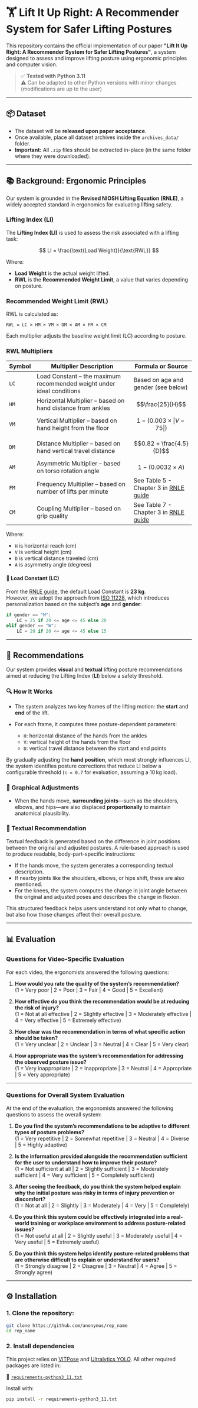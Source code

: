 # 🏋️ Lift It Up Right: A Recommender System for Safer Lifting Postures

This repository contains the official implementation of our paper **"Lift It Up Right: A Recommender System for Safer Lifting Postures"**, a system designed to assess and improve lifting posture using ergonomic principles and computer vision.

> ✅ **Tested with Python 3.11**  
> ⚠️ Can be adapted to other Python versions with minor changes (modifications are up to the user)

---

## 📦 Dataset

- The dataset will be **released upon paper acceptance**.
- Once available, place all dataset archives inside the `archives_data/` folder.
- **Important:** All `.zip` files should be extracted in-place (in the same folder where they were downloaded).

---

## 📚 Background: Ergonomic Principles

Our system is grounded in the **Revised NIOSH Lifting Equation (RNLE)**, a widely accepted standard in ergonomics for evaluating lifting safety.

### Lifting Index (LI)

The **Lifting Index (LI)** is used to assess the risk associated with a lifting task:

$$
LI = \frac{\text{Load Weight}}{\text{RWL}}
$$

Where:
- **Load Weight** is the actual weight lifted.
- **RWL** is the **Recommended Weight Limit**, a value that varies depending on posture.

### Recommended Weight Limit (RWL)

RWL is calculated as:

```
RWL = LC × HM × VM × DM × AM × FM × CM
```

Each multiplier adjusts the baseline weight limit (LC) according to posture.

### RWL Multipliers

| Symbol | Multiplier Description | Formula or Source |
|--------|-------------------------|-------------------|
| `LC`   | Load Constant – the maximum recommended weight under ideal conditions | Based on age and gender (see below) |
| `HM`   | Horizontal Multiplier – based on hand distance from ankles | $$\frac{25}{H}$$ |
| `VM`   | Vertical Multiplier – based on hand height from the floor | $$1 - (0.003 \times \left\lvert V - 75 \right\lvert)$$ |
| `DM`   | Distance Multiplier – based on hand vertical travel distance | $$0.82 + \frac{4.5}{D}$$ |
| `AM`   | Asymmetric Multiplier – based on torso rotation angle | $$1 - (0.0032 \times A)$$ |
| `FM`   | Frequency Multiplier – based on number of lifts per minute | See Table 5 - Chapter 3 in [RNLE guide](https://www.cdc.gov/niosh/docs/94-110/) |
| `CM`   | Coupling Multiplier – based on grip quality |  See Table 7 - Chapter 3 in [RNLE guide](https://www.cdc.gov/niosh/docs/94-110/) |

Where:
- `H` is horizontal reach (cm)
- `V` is vertical height (cm)
- `D` is vertical distance traveled (cm)
- `A` is asymmetry angle (degrees)


#### 🔢 Load Constant (LC)

From the [RNLE guide](https://www.cdc.gov/niosh/docs/94-110/), the default Load Constant is **23 kg**.  
However, we adopt the approach from [ISO 11228](https://www.iso.org/standard/76820.html), which introduces personalization based on the subject’s **age** and **gender**:

```python
if gender == "M":
    LC = 25 if 20 <= age <= 45 else 20
elif gender == "W":
    LC = 20 if 20 <= age <= 45 else 15
```

---
## 📢 Recommendations

Our system provides **visual** and **textual** lifting posture recommendations aimed at reducing the Lifting Index (**LI**) below a safety threshold.

### 🔍 How It Works

* The system analyzes two key frames of the lifting motion: the **start** and **end** of the lift.
* For each frame, it computes three posture-dependent parameters:

  * `H`: horizontal distance of the hands from the ankles
  * `V`: vertical height of the hands from the floor
  * `D`: vertical travel distance between the start and end points

By gradually adjusting the **hand position**, which most strongly influences LI, the system identifies posture corrections that reduce LI below a configurable threshold (`τ = 0.7` for evaluation, assuming a 10 kg load).

### 🧠 Graphical Adjustments

* When the hands move, **surrounding joints**—such as the shoulders, elbows, and hips—are also displaced **proportionally** to maintain anatomical plausibility.

### 📝 Textual Recommendation

Textual feedback is generated based on the difference in joint positions between the original and adjusted postures. A rule-based approach is used to produce readable, body-part-specific instructions:

* If the hands move, the system generates a corresponding textual description.
* If nearby joints like the shoulders, elbows, or hips shift, these are also mentioned.
* For the knees, the system computes the change in joint angle between the original and adjusted poses and describes the change in flexion.

This structured feedback helps users understand not only what to change, but also how those changes affect their overall posture.


---

## 📊 Evaluation

### Questions for Video-Specific Evaluation

For each video, the ergonomists answered the following questions:

1. **How would you rate the quality of the system’s recommendation?**  
   (1 = Very poor | 2 = Poor | 3 = Fair | 4 = Good | 5 = Excellent)

2. **How effective do you think the recommendation would be at reducing the risk of injury?**  
   (1 = Not at all effective | 2 = Slightly effective | 3 = Moderately effective | 4 = Very effective | 5 = Extremely effective)

3. **How clear was the recommendation in terms of what specific action should be taken?**  
   (1 = Very unclear | 2 = Unclear | 3 = Neutral | 4 = Clear | 5 = Very clear)

4. **How appropriate was the system’s recommendation for addressing the observed posture issue?**  
   (1 = Very inappropriate | 2 = Inappropriate | 3 = Neutral | 4 = Appropriate | 5 = Very appropriate)

---

### Questions for Overall System Evaluation

At the end of the evaluation, the ergonomists answered the following questions to assess the overall system:

1. **Do you find the system’s recommendations to be adaptive to different types of posture problems?**  
   (1 = Very repetitive | 2 = Somewhat repetitive | 3 = Neutral | 4 = Diverse | 5 = Highly adaptive)

2. **Is the information provided alongside the recommendation sufficient for the user to understand how to improve their posture?**  
   (1 = Not sufficient at all | 2 = Slightly sufficient | 3 = Moderately sufficient | 4 = Very sufficient | 5 = Completely sufficient)

3. **After seeing the feedback, do you think the system helped explain why the initial posture was risky in terms of injury prevention or discomfort?**  
   (1 = Not at all | 2 = Slightly | 3 = Moderately | 4 = Very | 5 = Completely)

4. **Do you think this system could be effectively integrated into a real-world training or workplace environment to address posture-related issues?**  
   (1 = Not useful at all | 2 = Slightly useful | 3 = Moderately useful | 4 = Very useful | 5 = Extremely useful)

5. **Do you think this system helps identify posture-related problems that are otherwise difficult to explain or understand for users?**  
   (1 = Strongly disagree | 2 = Disagree | 3 = Neutral | 4 = Agree | 5 = Strongly agree)

---

## ⚙️ Installation

### 1. Clone the repository:

```bash
git clone https://github.com/anonymus/rep_name
cd rep_name
```

### 2. Install dependencies

This project relies on [ViTPose](https://github.com/JunkyByte/easy_ViTPose.git) and [Ultralytics YOLO](https://github.com/ultralytics). All other required packages are listed in:

📄 [`requirements-python3_11.txt`](requirements-python3_11.txt)

Install with:

```bash
pip install -r requirements-python3_11.txt
```

